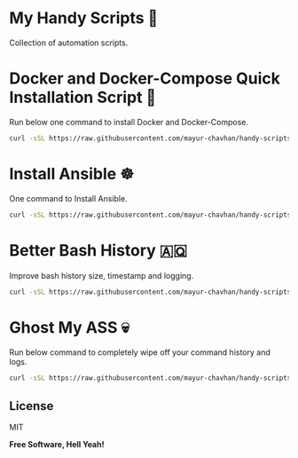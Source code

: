 # My Handy Scripts 🧰 

Collection of automation scripts.


# Docker and Docker-Compose Quick Installation Script 🐋 

Run below one command to install Docker and Docker-Compose.

``` bash
curl -sSL https://raw.githubusercontent.com/mayur-chavhan/handy-scripts/master/install-docker.sh | bash
```

# Install Ansible ☸ 

One command to Install Ansible.

```bash
curl -sSL https://raw.githubusercontent.com/mayur-chavhan/handy-scripts/install-ansible.sh | bash
```
# Better Bash History 🇦🇶 

Improve bash history size, timestamp and logging.

```bash
curl -sSL https://raw.githubusercontent.com/mayur-chavhan/handy-scripts/better-history.sh | bash
```

# Ghost My ASS 💀 

Run below command to completely wipe off your command history and logs.

```bash
curl -sSL https://raw.githubusercontent.com/mayur-chavhan/handy-scripts/ghost-my-ass.sh | bash
```



## License

MIT

**Free Software, Hell Yeah!**

